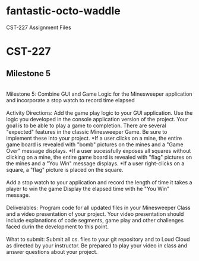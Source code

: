 # fantastic-octo-waddle
CST-227 Assignment Files
# CST-227
## Milestone 5
<br>Milestone 5: Combine GUI and Game Logic for the Minesweeper application and incorporate a stop watch to record time elapsed
<br>
<br>Activity Directions:  Add the game play logic to your GUI application.  Use the logic you developed in the console application version of the project.  Your goal is to be able to play a game to completion.  There are several "expected" features in the classic Minesweeper Game.  Be sure to implement these into your project.
*If a user clicks on a mine, the entire game board is revealed with "bomb" pictures on the mines and a "Game Over" message displays.
*If a user sucessfully exposes all squares without clicking on a mine, the entire game board is revealed with "flag" pictures on the mines and a "You Win" message displays.
*If a user right-clicks on a square, a "flag" picture is placed on the square.
<br>
<br>Add a stop watch to your application and record the length of time it takes a player to win the game  Display the elapsed time with he "You Win" message.
<br>
<br>Deliverables:  Program code for all updated files in your Minesweeper Class and a video presentation of your project.  Your video presentation should include explanations of code segments, game play and other challenges faced durin the development to this point.
<br>
<br>What to submit:  Submit all cs. files to your git repository and to Loud Cloud as directed by your instructor.  Be prepared to play your video in class and answer questions about your project.